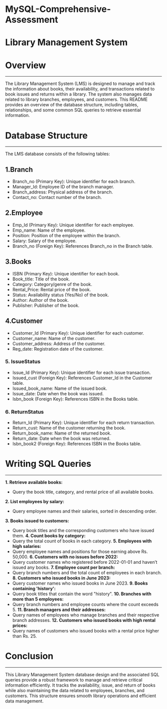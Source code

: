 # MySQL-Comprehensive-Assessment #


# Library Management System #

# Overview ##
____
The Library Management System (LMS) is designed to manage and track the information about books, their availability, and transactions related to book issues and returns within a library. The system also manages data related to library branches, employees, and customers. This README provides an overview of the database structure, including tables, relationships, and some common SQL queries to retrieve essential information.

# Database Structure
___
The LMS database consists of the following tables:

## 1.Branch
*	Branch_no (Primary Key): Unique identifier for each branch.
*	Manager_Id: Employee ID of the branch manager.
*	Branch_address: Physical address of the branch.
*	Contact_no: Contact number of the branch.

## 2.Employee
*	Emp_Id (Primary Key): Unique identifier for each employee.
*	Emp_name: Name of the employee.
*	Position: Position of the employee within the branch.
*	Salary: Salary of the employee.
*	Branch_no (Foreign Key): References Branch_no in the Branch table.

## 3.Books
*	ISBN (Primary Key): Unique identifier for each book.
*	Book_title: Title of the book.
*	Category: Category/genre of the book.
*	Rental_Price: Rental price of the book.
*	Status: Availability status (Yes/No) of the book.
*	Author: Author of the book.
*	Publisher: Publisher of the book.

## 4.Customer
*	Customer_Id (Primary Key): Unique identifier for each customer.
*	Customer_name: Name of the customer.
*	Customer_address: Address of the customer.
*	Reg_date: Registration date of the customer.

### 5.	IssueStatus
*	Issue_Id (Primary Key): Unique identifier for each issue transaction.
*	Issued_cust (Foreign Key): References Customer_Id in the Customer table.
*	Issued_book_name: Name of the issued book.
*	Issue_date: Date when the book was issued.
*	Isbn_book (Foreign Key): References ISBN in the Books table.

### 6.	ReturnStatus
*	Return_Id (Primary Key): Unique identifier for each return transaction.
*	Return_cust: Name of the customer returning the book.
*	Return_book_name: Name of the returned book.
*	Return_date: Date when the book was returned.
*	Isbn_book2 (Foreign Key): References ISBN in the Books table.
	
# Writing SQL Queries
___
**1. Retrieve available books:**
*	Query the book title, category, and rental price of all available books.
		
**2. List employees by salary:**
*	Query employee names and their salaries, sorted in descending order.
	
**3. Books issued to customers:**
*	Query book titles and the corresponding customers who have issued them.
**4. Count books by category:**
*	Query the total count of books in each category.
**5. Employees with high salaries:**
*	Query employee names and positions for those earning above Rs. 50,000.
**6. Customers with no issues before 2022:**
*	Query customer names who registered before 2022-01-01 and haven’t issued any books.
**7. Employee count per branch:**
*	Query branch numbers and the total count of employees in each branch.
**8. Customers who issued books in June 2023:**
*	Query customer names who issued books in June 2023.
**9. Books containing 'history':**
*	Query book titles that contain the word "history".
**10. Branches with more than 5 employees:**
*	Query branch numbers and employee counts where the count exceeds 5.
**11. Branch managers and their addresses:**
*	Query names of employees who manage branches and their respective branch addresses.
**12. Customers who issued books with high rental prices:**
*	Query names of customers who issued books with a rental price higher than Rs. 25.

# Conclusion
___
This Library Management System database design and the associated SQL queries provide a robust framework to manage and retrieve critical information efficiently. It tracks the availability, issue, and return of books while also maintaining the data related to employees, branches, and customers. This structure ensures smooth library operations and efficient data management.
